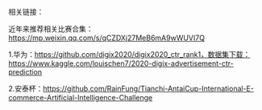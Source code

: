 

相关链接：

近年来推荐相关比赛合集：https://mp.weixin.qq.com/s/qCZDXj27MeB6mA9wWUVI7Q

1.华为：https://github.com/digix2020/digix2020_ctr_rank1，数据集下载：https://www.kaggle.com/louischen7/2020-digix-advertisement-ctr-prediction


2.安泰杯：https://github.com/RainFung/Tianchi-AntaiCup-International-E-commerce-Artificial-Intelligence-Challenge